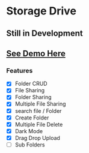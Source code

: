 # Storage Drive
## Still in Development
## [See Demo Here](https://amitghosheda.github.io/)
### Features
 - [x] Folder CRUD
 - [x] File Sharing
 - [x] Folder Sharing
 - [x] Multiple File Sharing
 - [x] search file / Folder
 - [x] Create Folder
 - [x] Multiple File Delete
 - [x] Dark Mode
 - [x] Drag Drop Upload
 - [ ] Sub Folders
